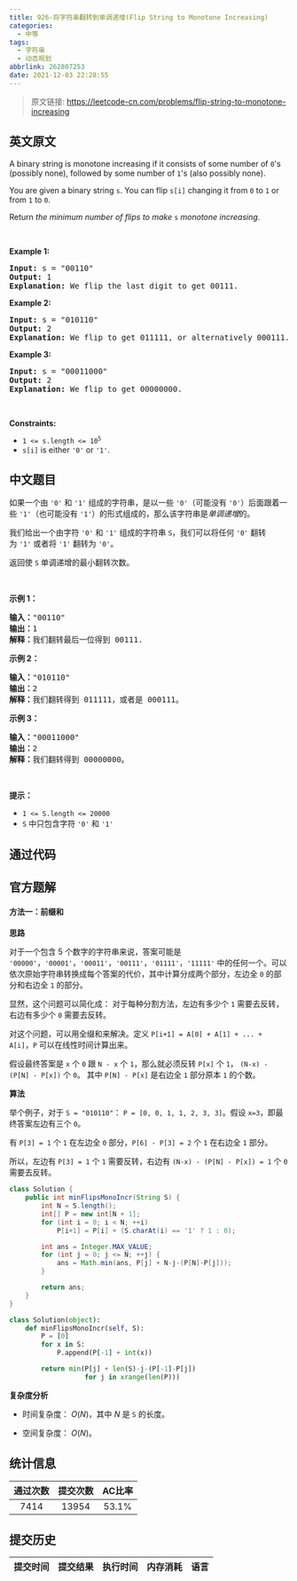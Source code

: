 ```yaml
---
title: 926-将字符串翻转到单调递增(Flip String to Monotone Increasing)
categories:
  - 中等
tags:
  - 字符串
  - 动态规划
abbrlink: 262807253
date: 2021-12-03 22:28:55
---
```


> 原文链接: https://leetcode-cn.com/problems/flip-string-to-monotone-increasing


## 英文原文
<div><p>A binary string is monotone increasing if it consists of some number of <code>0</code>&#39;s (possibly none), followed by some number of <code>1</code>&#39;s (also possibly none).</p>

<p>You are given a binary string <code>s</code>. You can flip <code>s[i]</code> changing it from <code>0</code> to <code>1</code> or from <code>1</code> to <code>0</code>.</p>

<p>Return <em>the minimum number of flips to make </em><code>s</code><em> monotone increasing</em>.</p>

<p>&nbsp;</p>
<p><strong>Example 1:</strong></p>

<pre>
<strong>Input:</strong> s = &quot;00110&quot;
<strong>Output:</strong> 1
<strong>Explanation:</strong> We flip the last digit to get 00111.
</pre>

<p><strong>Example 2:</strong></p>

<pre>
<strong>Input:</strong> s = &quot;010110&quot;
<strong>Output:</strong> 2
<strong>Explanation:</strong> We flip to get 011111, or alternatively 000111.
</pre>

<p><strong>Example 3:</strong></p>

<pre>
<strong>Input:</strong> s = &quot;00011000&quot;
<strong>Output:</strong> 2
<strong>Explanation:</strong> We flip to get 00000000.
</pre>

<p>&nbsp;</p>
<p><strong>Constraints:</strong></p>

<ul>
	<li><code>1 &lt;= s.length &lt;= 10<sup>5</sup></code></li>
	<li><code>s[i]</code> is either <code>&#39;0&#39;</code> or <code>&#39;1&#39;</code>.</li>
</ul>
</div>

## 中文题目
<div><p>如果一个由 <code>'0'</code> 和 <code>'1'</code> 组成的字符串，是以一些 <code>'0'</code>（可能没有 <code>'0'</code>）后面跟着一些 <code>'1'</code>（也可能没有 <code>'1'</code>）的形式组成的，那么该字符串是<em>单调递增</em>的。</p>

<p>我们给出一个由字符 <code>'0'</code> 和 <code>'1'</code> 组成的字符串 <code>S</code>，我们可以将任何 <code>'0'</code> 翻转为 <code>'1'</code> 或者将 <code>'1'</code> 翻转为 <code>'0'</code>。</p>

<p>返回使 <code>S</code> 单调递增的最小翻转次数。</p>

<p> </p>

<p><strong>示例 1：</strong></p>

<pre>
<strong>输入：</strong>"00110"
<strong>输出：</strong>1
<strong>解释：</strong>我们翻转最后一位得到 00111.
</pre>

<p><strong>示例 2：</strong></p>

<pre>
<strong>输入：</strong>"010110"
<strong>输出：</strong>2
<strong>解释：</strong>我们翻转得到 011111，或者是 000111。
</pre>

<p><strong>示例 3：</strong></p>

<pre>
<strong>输入：</strong>"00011000"
<strong>输出：</strong>2
<strong>解释：</strong>我们翻转得到 00000000。
</pre>

<p> </p>

<p><strong>提示：</strong></p>

<ul>
	<li><code>1 <= S.length <= 20000</code></li>
	<li><code>S</code> 中只包含字符 <code>'0'</code> 和 <code>'1'</code></li>
</ul>
</div>

## 通过代码
<RecoDemo>
</RecoDemo>


## 官方题解
#### 方法一：前缀和

**思路**

对于一个包含 5 个数字的字符串来说，答案可能是 `'00000'`，`'00001'`，`'00011'`，`'00111'`，`'01111'`，`'11111'` 中的任何一个。可以依次原始字符串转换成每个答案的代价，其中计算分成两个部分，左边全 `0` 的部分和右边全 `1` 的部分。

显然，这个问题可以简化成： 对于每种分割方法，左边有多少个 `1` 需要去反转，右边有多少个 `0` 需要去反转。

对这个问题，可以用全缀和来解决。定义 `P[i+1] = A[0] + A[1] + ... + A[i]`，`P` 可以在线性时间计算出来。

假设最终答案是 `x` 个 `0` 跟 `N - x` 个 `1`，那么就必须反转 `P[x]` 个 `1`， `(N-x) - (P[N] - P[x])` 个 `0`。 其中 `P[N] - P[x]` 是右边全 `1` 部分原本 `1` 的个数。

**算法**

举个例子，对于 `S = "010110"`： `P = [0, 0, 1, 1, 2, 3, 3]`。假设 `x=3`，即最终答案左边有三个 `0`。

有 `P[3] = 1` 个 `1` 在左边全 `0` 部分，`P[6] - P[3] = 2` 个 `1` 在右边全 `1` 部分。

所以，左边有 `P[3] = 1` 个 `1` 需要反转，右边有 `(N-x) - (P[N] - P[x]) = 1` 个 `0` 需要去反转。

```java [solution1-Java]
class Solution {
    public int minFlipsMonoIncr(String S) {
        int N = S.length();
        int[] P = new int[N + 1];
        for (int i = 0; i < N; ++i)
            P[i+1] = P[i] + (S.charAt(i) == '1' ? 1 : 0);

        int ans = Integer.MAX_VALUE;
        for (int j = 0; j <= N; ++j) {
            ans = Math.min(ans, P[j] + N-j-(P[N]-P[j]));
        }

        return ans;
    }
}
```

```python [solution1-Python]
class Solution(object):
    def minFlipsMonoIncr(self, S):
        P = [0]
        for x in S:
            P.append(P[-1] + int(x))

        return min(P[j] + len(S)-j-(P[-1]-P[j])
                   for j in xrange(len(P)))
```

**复杂度分析**

* 时间复杂度： $O(N)$，其中 $N$ 是 `S` 的长度。

* 空间复杂度： $O(N)$。

## 统计信息
| 通过次数 | 提交次数 | AC比率 |
| :------: | :------: | :------: |
|    7414    |    13954    |   53.1%   |

## 提交历史
| 提交时间 | 提交结果 | 执行时间 |  内存消耗  | 语言 |
| :------: | :------: | :------: | :--------: | :--------: |
